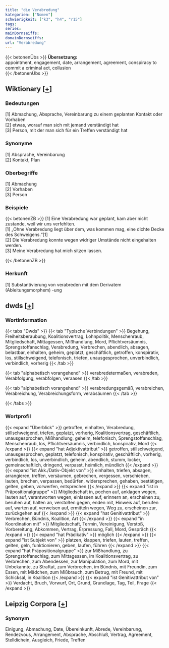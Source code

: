 ```yaml
---
title: "die Verabredung"
kategorien: ["Nomen"]
schwierigkeit: ["k3", "h4", "r15"]
tags:
series:
mainDornseiffs:
domainDornseiffs:
url: "Verabredung"
---
```


{{< betonenÜbs >}}
**Übersetzung:**  
appointment, engagement, date, arrangement, agreement, conspiracy to commit a criminal act, collusion  
{{< /betonenÜbs >}}

## Wiktionary [[+](https://de.wiktionary.org/wiki/Verabredung)]

### Bedeutungen
[1] Abmachung, Absprache, Vereinbarung zu einem geplanten Kontakt oder Vorhaben  
[2] etwas, worauf man sich mit jemand verständigt hat  
[3] Person, mit der man sich für ein Treffen verständigt hat  

### Synonyme
[1] Absprache, Vereinbarung  
[2] Kontakt, Plan  

### Oberbegriffe
[1] Abmachung  
[2] Vorhaben  
[3] Person  

### Beispiele
{{< betonenZB >}}
[1] Eine Verabredung war geplant, kam aber nicht zustande, weil wir uns verfehlten.  
[1] „Ohne Verabredung liegt über dem, was kommen mag, eine dichte Decke des Schweigens.“[1]  
[2] Die Verabredung konnte wegen widriger Umstände nicht eingehalten werden.  
[3] Meine Verabredung hat mich sitzen lassen.  

{{< /betonenZB >}}
### Herkunft
[1] Substantivierung von verabreden mit dem Derivatem (Ableitungsmorphem) -ung  



## dwds [[+](https://www.dwds.de/wb/Verabredung)]

### Wortinformation
{{< tabs "Dwds" >}}
{{< tab "Typische Verbindungen" >}}
Begehung, Freiheitsberaubung, Koalitionsvertrag, Lohnpolitik, Menschenraub, Mitgliedschaft, Mittagessen, Mißhandlung, Mord, Pflichtversäumnis, Sprengstoffanschlag, Verabredung, Verbrechen, abendlich, absagen, belastbar, einhalten, geheim, geplatzt, geschäftlich, getroffen, konspirativ, los, stillschweigend, telefonisch, triefen, unausgesprochen, unverbindlich, verbindlich, vorherig
{{< /tab >}}

{{< tab "alphabetisch vorangehend" >}}
verabredetermaßen, verabreden, Verabfolgung, verabfolgen, veraasen
{{< /tab >}}

{{< tab "alphabetisch vorangehend" >}}
verabredungsgemäß, verabreichen, Verabreichung, Verabreichungsform, verabsäumen
{{< /tab >}}

{{< /tabs >}}

### Wortprofil
{{< expand "Überblick" >}} getroffen, einhalten, Verabredung, stillschweigend, triefen, geplatzt, vorherig, Koalitionsvertrag, geschäftlich, unausgesprochen, Mißhandlung, geheim, telefonisch, Sprengstoffanschlag, Menschenraub, los, Pflichtversäumnis, verbindlich, konspirativ, Mord {{< /expand >}}
{{< expand "hat Adjektivattribut" >}} getroffen, stillschweigend, unausgesprochen, geplatzt, telefonisch, konspirativ, geschäftlich, vorherig, verbindlich, los, unverbindlich, geheim, abendlich, stumm, locker, gemeinschaftlich, dringend, verpasst, heimlich, mündlich {{< /expand >}}
{{< expand "ist Akk./Dativ-Objekt von" >}} einhalten, triefen, absagen, arrangieren, treffen, versäumen, gebrechen, vergessen, verschieben, lauten, brechen, verpassen, bedürfen, widersprechen, gehaben, bestätigen, gelten, geben, vorwerfen, entsprechen {{< /expand >}}
{{< expand "ist in Präpositionalgruppe" >}} Mitgliedschaft in, pochen auf, anklagen wegen, lauten auf, verantworten wegen, einlassen auf, erinnern an, erscheinen zu, beruhen auf, halten an, verstoßen gegen, enden mit, Hinweis auf, berufen auf, warten auf, verweisen auf, ermitteln wegen, Weg zu, erscheinen zur, zurückgehen auf {{< /expand >}}
{{< expand "hat Genitivattribut" >}} Verbrechen, Bündnis, Koalition, Art {{< /expand >}}
{{< expand "in Koordination mit" >}} Mitgliedschaft, Termin, Vereinigung, Verstoß, Vorbereitung, Abkommen, Vertrag, Erpressung, Fall, Mord, Gespräch {{< /expand >}}
{{< expand "hat Prädikativ" >}} möglich {{< /expand >}}
{{< expand "ist Subjekt von" >}} platzen, klappen, triefen, lauten, treffen, gelten, geln, funktionieren, geben, laufen, führen {{< /expand >}}
{{< expand "hat Präpositionalgruppe" >}} zur Mißhandlung, zu Sprengstoffanschlag, zum Mittagessen, im Koalitionsvertrag, zu Verbrechen, zum Abendessen, zur Manipulation, zum Mord, mit Unbekannte, zu Straftat, zum Verbrechen, im Bündnis, mit Freundin, zum Essen, mit Mädchen, zum Mißbrauch, zum Betrug, mit Freund, mit Schicksal, in Koalition {{< /expand >}}
{{< expand "ist Genitivattribut von" >}} Verdacht, Bruch, Vorwurf, Ort, Grund, Grundlage, Tag, Teil, Frage {{< /expand >}}

## Leipzig Corpora [[+](https://corpora.uni-leipzig.de/en/res?word=Verabredung&corpusId=deu_newscrawl-public_2018)]


### Synonym
Einigung, Abmachung, Date, Übereinkunft, Abrede, Vereinbarung, Rendezvous, Arrangement, Absprache, Abschluß, Vertrag, Agreement, Stelldichein, Ausgleich, Friede, Treffen

